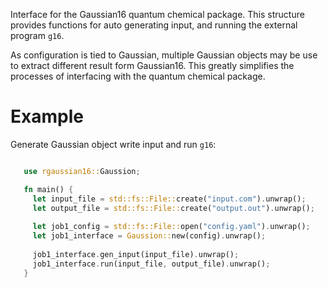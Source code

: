 Interface for the Gaussian16 quantum chemical package.
This structure provides functions for auto generating input, and
running the external program `g16`.

As configuration is tied to Gaussian, multiple Gaussian objects may
be use to extract different result form Gaussian16. This greatly 
simplifies the processes of interfacing with the quantum chemical
package.

# Example

 Generate Gaussian object write input and run `g16`:
 
```rust

   use rgaussian16::Gaussion;

   fn main() {
     let input_file = std::fs::File::create("input.com").unwrap();
     let output_file = std::fs::File::create("output.out").unwrap();
  
     let job1_config = std::fs::File::open("config.yaml").unwrap();
     let job1_interface = Gaussion::new(config).unwrap();
 
     job1_interface.gen_input(input_file).unwrap();
     job1_interface.run(input_file, output_file).unwrap();
   }
```
